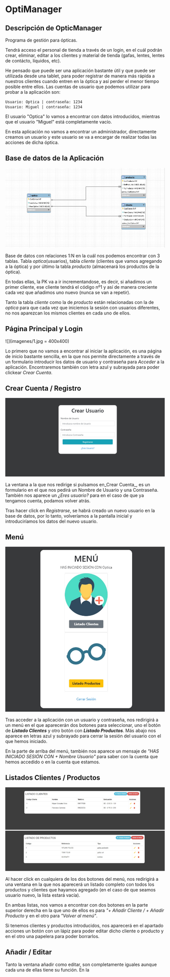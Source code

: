 # OptiManager #
## Descripción de OpticManager ##

Programa de gestión para ópticas.

Tendrá acceso el personal de tienda a través de un login, en el cuál podrán crear, eliminar, editar a los clientes
y material de tienda (gafas, lentes, lentes de contácto, líquidos, etc). 

He pensado que puede ser una aplicación bastante útil y que puede ser utilizada desde una tablet, para poder registrar de manera más rápida a nuestros clientes cuando entren en la óptica y así perder el menor tiempo posible entre ellos.
Las cuentas de usuario que podemos utilizar para probar a la aplicación son:
```
Usuario: Optica | contraseña: 1234
Usuario: Miguel | contraseña: 1234
```
El usuario "Optica" lo vamos a encontrar con datos introducidos, mientras que el usuario "Miguel" está completamente vacío.

En esta aplicación no vamos a encontrar un administrador, directamente creamos un usuario y este usuario se va a encargar de realizar todas las acciones de dicha óptica. 

## Base de datos de la Aplicación ##

![](imagenes/12.jpg)

Base de datos con relaciones 1:N en la cuál nos podemos encontrar con 3 tablas. Tabla _optica_(usuarios), tabla _cliente_ (clientes que vamos agregando a la óptica) y por último la tabla _producto_ (almacenará los productos de la óptica).

En todas ellas, la PK va a ir incrementandose, es decir, si añadimos un primer cliente, ese cliente tendrá el código nº1 y así de manera creciente cada vez que añadimos uno nuevo (nunca se van a repetir).

Tanto la tabla _cliente_ como la de _producto_ están relacionadas con la de _optica_ para que cada vez que iniciemos la sesión con usuarios diferentes, no nos aparezcan los mismos clientes en cada uno de ellos.

## Página Principal y Login ##

![](imagenes/1.jpg = 400x400)

Lo primero que no vamos a encontrar al iniciar la aplicación, es una página de inicio bastante sencilla, en la que nos permite directamente a través de un formulario introducir los datos de usuario y contraseña para _Acceder_ a la aplicación. Encontraremos también con letra azul y subrayada para poder clickear _Crear Cuenta_.

## Crear Cuenta / Registro ##

![](imagenes/2.jpg)

La ventana a la que nos redirige si pulsamos en_Crear Cuenta_, es un formulario en el que nos pedirá un Nombre de Usuario y una Contraseña. También nos aparece un _¿Eres usuario?_ para en el caso de que ya tengamos cuenta, podamos volver atrás.

Tras hacer click en _Registrarse_, se habrá creado un nuevo usuario en la base de datos, por lo tanto, volveríamos a la pantalla inicial y introduciríamos los datos del nuevo usuario.

## Menú ##

![](imagenes/3.jpg)

Tras acceder a la aplicación con un usuario y contraseña, nos redirigirá a un menú en el que aparecerán dos botones para seleccionar, uno el botón de _**Listado Clientes**_ y otro botón con _**Listado Productos**_. Más abajo nos aparece en letras azul y subrayado para cerrar la sesión del usuario con el que hemos iniciado.

En la parte de arriba del menú, también nos aparece un mensaje de _"HAS INICIADO SESIÓN CON + Nombre Usuario"_ para saber con la cuenta que hemos accedido o en la cuenta que estamos.

## Listados Clientes / Productos ##

![](imagenes/13.jpg)   ![](imagenes/14.jpg)

Al hacer click en cualquiera de los dos botones del menú, nos redirigirá a una ventana en la que nos aparecerá un listado completo con todos los productos y clientes que hayamos agregado (en el caso de que seamos usuario nuevo, la lista estará vacía). 

En ambas listas, nos vamos a encontrar con dos botones en la parte superior derecha en la que uno de ellos es para _"+ Añadir Cliente / + Añadir Producto_ y en el otro para _"Volver al menú"_.

Si tenemos clientes y productos introducidos, nos aparecerá en el apartado acciones un botón con un lápiz para poder editar dicho cliente o producto y en el otro una papelera para poder borrarlos.

## Añadir / Editar ##

Tanto la ventana añadir como editar, son completamente iguales aunque cada una de ellas tiene su función.
En la 
